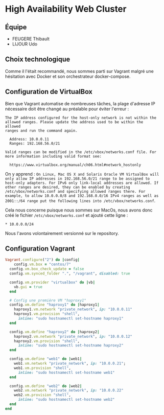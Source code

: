 # High Availability Web Cluster

## Équipe

- FEUGERE Thibault
- LIJOUR Udo

## Choix technologique

Comme il l'était recommandé, nous sommes parti sur Vagrant malgré une hésitation avec Docker et son orchestrateur docker-compose.

## Configuration de VirtualBox

Bien que Vagrant automatise de nombreuses tâches, la plage d'adresse IP nécessaire doit être changé au préalable pour éviter l'erreur : 

```
The IP address configured for the host-only network is not within the
allowed ranges. Please update the address used to be within the allowed
ranges and run the command again.

  Address: 10.0.0.11
  Ranges: 192.168.56.0/21

Valid ranges can be modified in the /etc/vbox/networks.conf file. For
more information including valid format see:

  https://www.virtualbox.org/manual/ch06.html#network_hostonly
``` 

On y apprend : `On Linux, Mac OS X and Solaris Oracle VM VirtualBox will only allow IP addresses in 192.168.56.0/21 range to be assigned to host-only adapters. For IPv6 only link-local addresses are allowed. If other ranges are desired, they can be enabled by creating /etc/vbox/networks.conf and specifying allowed ranges there. For example, to allow 10.0.0.0/8 and 192.168.0.0/16 IPv4 ranges as well as 2001::/64 range put the following lines into /etc/vbox/networks.conf`.

Cela nous concerne puisque nous sommes sur MacOs, nous avons donc créé le fichier `/etc/vbox/networks.conf` et ajouté cette ligne :

`* 10.0.0.0/24`

Nous l'avons volontairement versionné sur le repository.

## Configuration Vagrant

```ruby
Vagrant.configure("2") do |config|
    config.vm.box = "centos/7"
  config.vm.box_check_update = false 
  config.vm.synced_folder ".", "/vagrant", disabled: true

  config.vm.provider "virtualbox" do |vb|
    vb.gui = true
  end

  # Config une première VM "haproxy1"
  config.vm.define "haproxy1" do |haproxy1|
    haproxy1.vm.network "private_network", ip: "10.0.0.11"
    haproxy1.vm.provision "shell",
      inline: "sudo hostnamectl set-hostname haproxy1"
  end

  config.vm.define "haproxy2" do |haproxy2|
    haproxy2.vm.network "private_network", ip: "10.0.0.12"
    haproxy2.vm.provision "shell",
      inline: "sudo hostnamectl set-hostname haproxy2"
  end

  config.vm.define "web1" do |web1|
    web1.vm.network "private_network", ip: "10.0.0.21";
    web1.vm.provision "shell",
      inline: "sudo hostnamectl set-hostname web1"
  end

  config.vm.define "web2" do |web2|
    web2.vm.network "private_network", ip: "10.0.0.22"
    web2.vm.provision "shell",
      inline: "sudo hostnamectl set-hostname web2"
  end
end
```

